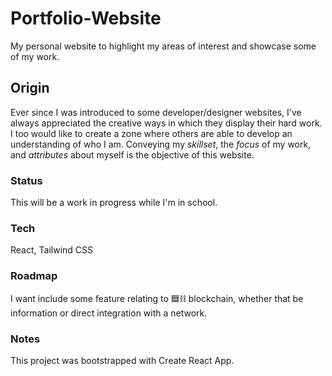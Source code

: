 # Portfolio-Website
My personal website to highlight my areas of interest and showcase some of my work.
## Origin
Ever since I was introduced to some developer/designer websites, I've always appreciated the creative ways in which they display their hard work. I too would like to create a zone where others are able to develop an understanding of who I am. Conveying my *skillset*, the *focus* of my work, and *attributes* about myself is the objective of this website.
### Status
This will be a work in progress while I'm in school.
### Tech
React, Tailwind CSS
### Roadmap
I want include some feature relating to 🟦⛓ blockchain, whether that be information or direct integration with a network. 
### Notes
This project was bootstrapped with Create React App.
